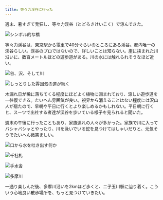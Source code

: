 ```yaml
---
title: 等々力渓谷に行った
---
```

週末、暑すぎて発狂し、等々力渓谷（とどろきけいこく）で涼んできた。

![](https://lh4.googleusercontent.com/51Myo0evvD4LlmvgblN2o9LpjiZTn7i9OoGs4ZiV0ymqffC2R5scUTkYH-1a78UW-cgJi8XDS_cMWy2cDuM3U42SkSfwk_qsHlOYP80SNczUd45YMKxqgVAj9yFNnfEZ93r5pQKFDGHQlxh1wYu8Hkw "シンボル的な橋")

等々力渓谷は、東京駅から電車で40分ぐらいのところにある渓谷。都内唯一の渓谷らしい。渓谷のプロではないので、詳しいことは知らない。崖に挟まれた川沿いに、数百メートルほどの遊歩道がある。川の水には触れられそうなほど近い。

![](https://lh6.googleusercontent.com/PBM2Juh_xiAuUPeXymmzhEyxDq4woDBlWyH0QaHrtgIj8wOLXAescK5uU3eOPypVr_KVxBeuoGBORThh_f3HbvKu6Wr_0gFTZgxZKPwEcV5XxyUlMpo-zvqOLcy56pAqYi4sTchWiQ0TUWJIvg37RhQ "谷、沢、そして川")

![](https://lh4.googleusercontent.com/nNKuB5ib-aU5q2Pu0SlKQqni84nLBDpAGajC7j9s0G09G2TMkFBewxZQ8WxvuBYUepe5AR08wOcbRDkAjAu0WfBoX0Ef8V60LqwNghBlKI1D53FyBd4_Iewm1pDf1q2M7ucLfCF5COJh3kFB5Wr70wA "しっとりした雰囲気の道が続く")

木漏れ日が稀に落ちてくる程度にほどよく植物に囲まれており、涼しい遊歩道を一往復できる。たいへん雰囲気が良い。視界から消えることはない程度には沢山人が居たので、早朝や平日に行くとより楽しめるかもしれない。平日朝に行くと、スーツで出社する者達が渓谷を歩いている様子を見られると聞いた。

週末の午後に行ったこともあり、家族連れの人々が多かった。家族で川に入ってバシャバシャとやったり、川を泳いでいる蛇を見つけてはしゃいだりと、元気そうでたいへん微笑ましい。

![](https://lh4.googleusercontent.com/s5u35yTTWRTp6Eb5mdWE-rGun0czQQdgO_IMJrk14PbFFqtat8huxBPrpMwbUimHuBUxSPzFTbNp1Z95u_6PkhudEmiAGpIlSmr6oIVq9G9oieqCv7ehKGRXIowNzP2OZ8cfuAO96gqYMnsz_qmGIdw "口から水を吐き出す何か")

![](https://lh5.googleusercontent.com/8ypjU3SqJVqymuIL_o361J-ZVCi2auWm7tEX2jH5gy0-ro0o03BZeY-X3yVWmWOelirko0vHbRkwqYjYgDhu7ZGf5J-erkWIavdRMnqkO7zqceGSbyz2zTfzI9QuRTv8RL30HwYcFctHTZahrJS_Z3o "千社札")

![](https://lh6.googleusercontent.com/q0BEUWYo_6v96HXZ01U-DYw_C9MZ61ACOv1L1PL5ZFeJa_yPy5Puu41eWu8qP_HNDBYHDu9PJGXsv4oCuI0IhxBcX5A1DaOFIJnMTLrVA5-NHu6IYEtxsx8XUv4maAmXHP0TF1DfwQuLmaPgD73vAUg "手水舎")

![](https://lh5.googleusercontent.com/aWOCKP9SLBJdy8HEc-47EojFobc8zbdb_USTKYKb2d6F4qwQQAA2NjICAdLalUJq9Peo0WK0wrYfNUqPM5zjVdqT-LRfjsonVZAW0hSb5cUWWqG_FrJZOM8hygkp7G15y1nOJlb7jgrPfIUXpTcw60I "多摩川")

一通り楽しんだ後、多摩川沿いを2kmほど歩くと、二子玉川駅に辿り着く。こういう心地良い散歩場所を、もっと見つけていきたい。
